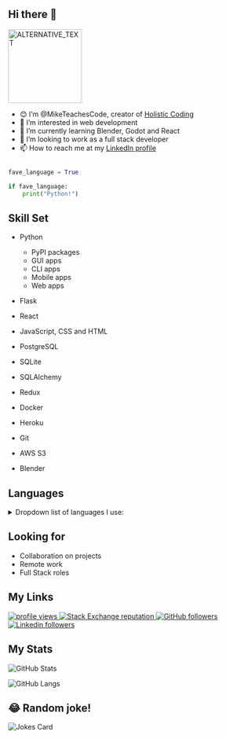 ## Hi there 👋

<img src="https://www.freecodecamp.org/news/content/images/2021/08/chris-ried-ieic5Tq8YMk-unsplash.jpg" width="150" height="150" alt="ALTERNATIVE_TEXT" />

<br>

- 😊 I’m @MikeTeachesCode, creator of [Holistic Coding](https://www.holisticcoding.com)
- 👀 I’m interested in web development
- 🌱 I’m currently learning Blender, Godot and React
- 💞️ I’m looking to work as a full stack developer
- 📫 How to reach me at my [LinkedIn profile](https://www.linkedin.com/in/michael-russell-155953a6/)

```python

fave_language = True

if fave_language:
    print("Python!")
```

 
## Skill Set 

- Python

    - PyPI packages
    - GUI apps
    - CLI apps
    - Mobile apps
    - Web apps
- Flask
- React
- JavaScript, CSS and HTML
- PostgreSQL
- SQLite
- SQLAlchemy
- Redux
- Docker
- Heroku
- Git
- AWS S3
- Blender

## Languages

<details><summary>Dropdown list of languages I use: </summary>
    
    - Python
    - CSS
    - JavaScript
    - HTML
    - SQL
        - PostgreSQL
        - SQLALchemy
        - MySQL
 </details>

## Looking for
- Collaboration on projects
- Remote work 
- Full Stack roles

## My Links
<p align="left">
  <a href="https://github.com/MikeTeachesCode/MikeTeachesCode">
    <img src="https://komarev.com/ghpvc/?username=MikeTeachesCode&color=red" alt="profile views" />
  </a>

  <a href="https://stackoverflow.com/users/7776559">
    <img alt="Stack Exchange reputation" src="https://img.shields.io/stackexchange/stackoverflow/r/7776559?color=orange&label=reputation&logo=stackoverflow">
  </a>


  <a href="https://github.com/MikeTeachesCode?tab=followers">
    <img alt="GitHub followers" src="https://img.shields.io/github/followers/MikeTeachesCode?color=yellow&logo=github">
  </a>
  <a href="https://www.linkedin.com/in/michael-russell-155953a6">
    <img alt="Linkedin followers" src="https://img.shields.io/badge/followers-76-blue?color=blue&logo=linkedin">
  </a>
</p>


## My Stats


![GitHub Stats](https://github-readme-stats.vercel.app/api?username=MikeTeachesCode&show_icons=true&theme=radical)


![GitHub Langs](https://github-readme-stats.vercel.app/api/top-langs/?username=miketeachescode&layout=compact&theme=blue-green)


## 😂 Random joke!
![Jokes Card](https://readme-jokes.vercel.app/api)



